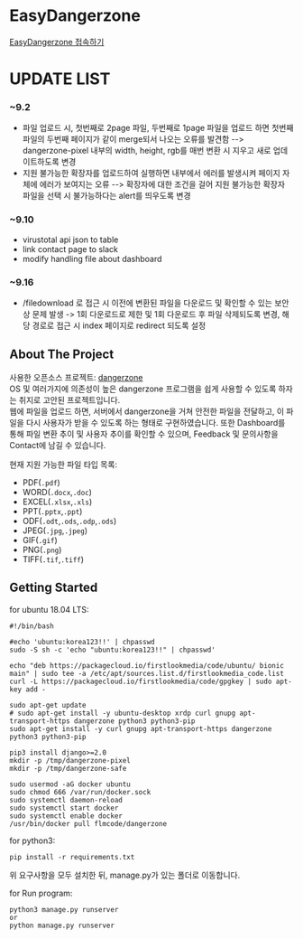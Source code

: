 # EasyDangerzone
[EasyDangerzone 접속하기](http://ec2-52-78-218-146.ap-northeast-2.compute.amazonaws.com:5000/)

# UPDATE LIST

### ~9.2
* 파일 업로드 시, 첫번째로 2page 파일, 두번째로 1page 파일을 업로드 하면 첫번째 파일의 두번째 페이지가 같이 merge되서 나오는 오류를 발견함 --> dangerzone-pixel 내부의 width, height, rgb를 매번 변환 시 지우고 새로 업데이트하도록 변경  
* 지원 불가능한 확장자를 업로드하여 실행하면 내부에서 에러를 발생시켜 페이지 자체에 에러가 보여지는 오류 --> 확장자에 대한 조건을 걸어 지원 불가능한 확장자 파일을 선택 시 불가능하다는 alert를 띄우도록 변경

### ~9.10
* virustotal api json to table  
* link contact page to slack   
* modify handling file about dashboard   

### ~9.16
* /filedownload 로 접근 시 이전에 변환된 파일을 다운로드 및 확인할 수 있는 보안상 문제 발생 -> 1회 다운로드로 제한 및 1회 다운로드 후 파일 삭제되도록 변경, 해당 경로로 접근 시 index 페이지로 redirect 되도록 설정

<!-- ABOUT THE PROJECT -->
## About The Project
사용한 오픈소스 프로젝트: [dangerzone](https://github.com/firstlookmedia/dangerzone)  
OS 및 여러가지에 의존성이 높은 dangerzone 프로그램을 쉽게 사용할 수 있도록 하자는 취지로 고안된 프로젝트입니다.  
웹에 파일을 업로드 하면, 서버에서 dangerzone을 거쳐 안전한 파일을 전달하고, 이 파일을 다시 사용자가 받을 수 있도록 하는 형태로 구현하였습니다.
또한 Dashboard를 통해 파일 변환 추이 및 사용자 추이를 확인할 수 있으며, Feedback 및 문의사항을 Contact에 남길 수 있습니다.

현재 지원 가능한 파일 타입 목록:  
* PDF(`.pdf`)
* WORD(`.docx`,`.doc`)
* EXCEL(`.xlsx`,`.xls`)
* PPT(`.pptx`,`.ppt`)
* ODF(`.odt`,`.ods`,`.odp`,`.ods`)
* JPEG(`.jpg`,`.jpeg`)
* GIF(`.gif`)
* PNG(`.png`)
* TIFF(`.tif`,`.tiff`)


<!-- GETTING STARTED -->
## Getting Started
for ubuntu 18.04 LTS:
```
#!/bin/bash

#echo 'ubuntu:korea123!!' | chpasswd
sudo -S sh -c 'echo "ubuntu:korea123!!" | chpasswd'

echo "deb https://packagecloud.io/firstlookmedia/code/ubuntu/ bionic main" | sudo tee -a /etc/apt/sources.list.d/firstlookmedia_code.list
curl -L https://packagecloud.io/firstlookmedia/code/gpgkey | sudo apt-key add -

sudo apt-get update
# sudo apt-get install -y ubuntu-desktop xrdp curl gnupg apt-transport-https dangerzone python3 python3-pip
sudo apt-get install -y curl gnupg apt-transport-https dangerzone python3 python3-pip

pip3 install django>=2.0
mkdir -p /tmp/dangerzone-pixel
mkdir -p /tmp/dangerzone-safe

sudo usermod -aG docker ubuntu
sudo chmod 666 /var/run/docker.sock
sudo systemctl daemon-reload
sudo systemctl start docker
sudo systemctl enable docker
/usr/bin/docker pull flmcode/dangerzone
```

for python3:
```
pip install -r requirements.txt
```

위 요구사항을 모두 설치한 뒤, manage.py가 있는 폴더로 이동합니다.  

for Run program:
```
python3 manage.py runserver
or
python manage.py runserver
```
